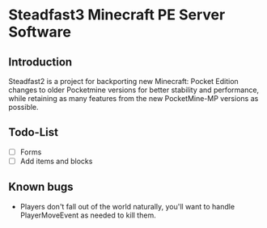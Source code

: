 # Steadfast3 Minecraft PE Server Software

## Introduction

Steadfast2 is a project for backporting new Minecraft: Pocket Edition changes to older Pocketmine versions for better stability and performance, while retaining as many features from the new PocketMine-MP versions as possible.

## Todo-List

- [ ] Forms
- [ ] Add items and blocks

## Known bugs

- Players don't fall out of the world naturally, you'll want to handle PlayerMoveEvent as needed to kill them.





